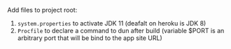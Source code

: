Add files to project root:

1. `system.properties` to activate JDK 11
   (deafalt on heroku is JDK 8)
2. `Procfile` to declare a command to dun after build
   (variable $PORT is an arbitrary port that will be bind to the app site URL)
